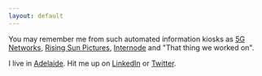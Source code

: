 ```yaml
---
layout: default
---
```


You may remember me from such automated information kiosks as [5G Networks](https://5gnetworks.com.au), [Rising Sun Pictures](https://rsp.com.au), [Internode](https://internode.on.net) and "That thing we worked on".

I live in [Adelaide](https://en.wikipedia.org/wiki/Adelaide "Adelaide"). Hit me up on [LinkedIn](https://linkedin.com/in/casbitton/) or [Twitter](https://twitter.com/casbitton).
